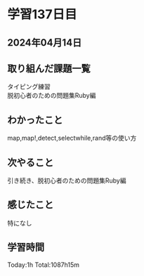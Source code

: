 # 学習137日目
## 2024年04月14日
## 取り組んだ課題一覧
タイピング練習<br>脱初心者のための問題集Ruby編
## わかったこと
map,map!,detect,selectwhile,rand等の使い方
## 次やること
引き続き、脱初心者のための問題集Ruby編
## 感じたこと
特になし
## 学習時間
Today:1h Total:1087h15m
